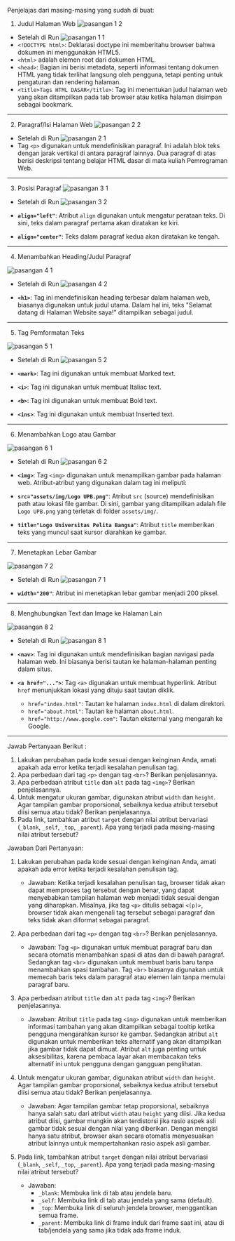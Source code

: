 
Penjelajas dari masing-masing yang sudah di buat:
1. Judul Halaman Web
  ![pasangan 1 2](https://github.com/user-attachments/assets/b4193e2b-782d-4106-aa64-7d2d0221c9e6)

  - Setelah di Run
  ![pasangan 1 1](https://github.com/user-attachments/assets/f71f7f4a-e3a5-4748-a3d3-430ae269b819)
  - `<!DOCTYPE html>`: Deklarasi doctype ini memberitahu browser bahwa dokumen ini menggunakan HTML5.
  - `<html>` adalah elemen root dari dokumen HTML.
  - `<head>`: Bagian ini berisi metadata, seperti informasi tentang dokumen HTML yang tidak terlihat langsung oleh pengguna, tetapi penting untuk pengaturan dan rendering halaman.
  - `<title>Tags HTML DASAR</title>`: Tag ini menentukan judul halaman web yang akan ditampilkan pada tab browser atau ketika halaman disimpan sebagai bookmark.
---
2. Paragraf/Isi Halaman Web
  ![pasangan 2 2](https://github.com/user-attachments/assets/0847f0b5-2b0a-4bd0-a358-47dfe787036f)
  - Setelah di Run
  ![pasangan 2 1](https://github.com/user-attachments/assets/319feb39-1010-455a-892a-6bea55d6d23d)
  - Tag `<p>` digunakan untuk mendefinisikan paragraf. Ini adalah blok teks dengan jarak vertikal di antara paragraf lainnya. Dua paragraf di atas berisi deskripsi tentang belajar HTML dasar di mata kuliah Pemrograman Web.
---
3. Posisi Paragraf
  ![pasangan 3 1](https://github.com/user-attachments/assets/12116e53-c645-4b14-b3cd-2fddbb7809c3)
  - Setelah di Run
  ![pasangan 3 2](https://github.com/user-attachments/assets/82102c64-4904-43ae-8207-29de7d602437)

  - **`align="left"`**: Atribut `align` digunakan untuk mengatur perataan teks. Di sini, teks dalam paragraf pertama akan diratakan ke kiri.
  - **`align="center"`**: Teks dalam paragraf kedua akan diratakan ke tengah.
---
4. Menambahkan Heading/Judul Paragraf

  ![pasangan 4 1](https://github.com/user-attachments/assets/60096a54-e2ff-4d17-bb0d-26bf5dde5190)
  - Setelah di Run
  ![pasangan 4 2](https://github.com/user-attachments/assets/3ac9fca1-4073-48b9-91b8-d99f144e6e4e)

  - **`<h1>`**: Tag ini mendefinisikan heading terbesar dalam halaman web, biasanya digunakan untuk judul utama. Dalam hal ini, teks "Selamat datang di Halaman Website saya!" ditampilkan sebagai judul.
---
5. Tag Pemformatan Teks
   
  ![pasangan 5 1](https://github.com/user-attachments/assets/b5585ce5-b66a-4634-a90c-5e862bda4914)
  - Setelah di Run
  ![pasangan 5 2](https://github.com/user-attachments/assets/7ee1c9d5-0712-4e7d-8ed2-901e5d89a7dc)

  - **`<mark>`**: Tag ini digunakan untuk membuat Marked text.
  - **`<i>`**: Tag ini digunakan untuk membuat Italiac text.
  - **`<b>`**: Tag ini digunakan untuk membuat Bold text.
  - **`<ins>`**: Tag ini digunakan untuk membuat Inserted text.
---
6. Menambahkan Logo atau Gambar

  ![pasangan 6 1](https://github.com/user-attachments/assets/c0f0af2c-c130-4286-b288-ac3099508abb)

  - Setelah di Run
  ![pasangan 6 2](https://github.com/user-attachments/assets/a369c818-ce1a-4298-86e0-b7733268a608)

  - **`<img>`**: Tag `<img>` digunakan untuk menampilkan gambar pada halaman web. Atribut-atribut yang digunakan dalam tag ini meliputi:
  - **`src="assets/img/Logo UPB.png"`**: Atribut `src` (source) mendefinisikan path atau lokasi file gambar. Di sini, gambar yang ditampilkan adalah file `Logo UPB.png` yang terletak di folder `assets/img/`.
  - **`title="Logo Universitas Pelita Bangsa"`**: Atribut `title` memberikan teks yang muncul saat kursor diarahkan ke gambar.
---
7. Menetapkan Lebar Gambar

  ![pasangan 7 2](https://github.com/user-attachments/assets/3fb192fa-0288-43eb-84fc-a97f5d233bde)

  - Setelah di Run
  ![pasangan 7 1](https://github.com/user-attachments/assets/a91b3c69-0de4-4abb-afb1-d38b206bee87)

  - **`width="200"`**: Atribut ini menetapkan lebar gambar menjadi 200 piksel.
---
8. Menghubungkan Text dan Image ke Halaman Lain

  ![pasangan 8 2](https://github.com/user-attachments/assets/8529b7e3-d83d-456a-ae2f-9d602c5450a2)

  - Setelah di Run
 ![pasangan 8 1](https://github.com/user-attachments/assets/ed6ac2f8-e261-44a2-83b3-f1703ef09ca4)

- **`<nav>`**: Tag ini digunakan untuk mendefinisikan bagian navigasi pada halaman web. Ini biasanya berisi tautan ke halaman-halaman penting dalam situs.
- **`<a href="...">`**: Tag `<a>` digunakan untuk membuat hyperlink. Atribut `href` menunjukkan lokasi yang dituju saat tautan diklik.
  - `href="index.html"`: Tautan ke halaman `index.html` di dalam direktori.
  - `href="about.html"`: Tautan ke halaman `about.html`.
  - `href="http://www.google.com"`: Tautan eksternal yang mengarah ke Google.
--- 
Jawab Pertanyaan Berikut :
1. Lakukan perubahan pada kode sesuai dengan keinginan Anda, amati apakah ada error ketika terjadi kesalahan penulisan tag.
2. Apa perbedaan dari tag `<p>` dengan tag `<br>`? Berikan penjelasannya.
3. Apa perbedaan atribut `title` dan `alt` pada tag `<img>`? Berikan penjelasannya.
4. Untuk mengatur ukuran gambar, digunakan atribut `width` dan `height`. Agar tampilan gambar proporsional, sebaiknya kedua atribut tersebut diisi semua atau tidak? Berikan penjelasannya.
5. Pada link, tambahkan atribut `target` dengan nilai atribut bervariasi (`_blank`, `_self`, `_top`, `_parent`). Apa yang terjadi pada masing-masing nilai atribut tersebut?

Jawaban Dari Pertanyaan:
1. Lakukan perubahan pada kode sesuai dengan keinginan Anda, amati apakah ada error ketika terjadi kesalahan penulisan tag.
    - Jawaban: Ketika terjadi kesalahan penulisan tag, browser tidak akan dapat memproses tag tersebut dengan benar, yang dapat menyebabkan tampilan halaman web menjadi tidak sesuai dengan yang diharapkan. Misalnya, jika tag `<p>` ditulis sebagai `<(p)>`, browser tidak akan mengenali tag tersebut sebagai paragraf dan teks tidak akan diformat sebagai paragraf.

2. Apa perbedaan dari tag `<p>` dengan tag `<br>`? Berikan penjelasannya.
    - Jawaban: Tag `<p>` digunakan untuk membuat paragraf baru dan secara otomatis menambahkan spasi di atas dan di bawah paragraf. Sedangkan tag `<br>` digunakan untuk membuat baris baru tanpa menambahkan spasi tambahan. Tag `<br>` biasanya digunakan untuk memecah baris teks dalam paragraf atau elemen lain tanpa memulai paragraf baru.

3. Apa perbedaan atribut `title` dan `alt` pada tag `<img>`? Berikan penjelasannya.
    - Jawaban: Atribut `title` pada tag `<img>` digunakan untuk memberikan informasi tambahan yang akan ditampilkan sebagai tooltip ketika pengguna mengarahkan kursor ke gambar. Sedangkan atribut `alt` digunakan untuk memberikan teks alternatif yang akan ditampilkan jika gambar tidak dapat dimuat. Atribut `alt` juga penting untuk aksesibilitas, karena pembaca layar akan membacakan teks alternatif ini untuk pengguna dengan gangguan penglihatan.

4. Untuk mengatur ukuran gambar, digunakan atribut `width` dan `height`. Agar tampilan gambar proporsional, sebaiknya kedua atribut tersebut diisi semua atau tidak? Berikan penjelasannya.
    - Jawaban: Agar tampilan gambar tetap proporsional, sebaiknya hanya salah satu dari atribut `width` atau `height` yang diisi. Jika kedua atribut diisi, gambar mungkin akan terdistorsi jika rasio aspek asli gambar tidak sesuai dengan nilai yang diberikan. Dengan mengisi hanya satu atribut, browser akan secara otomatis menyesuaikan atribut lainnya untuk mempertahankan rasio aspek asli gambar.

5. Pada link, tambahkan atribut `target` dengan nilai atribut bervariasi (`_blank`, `_self`, `_top`, `_parent`). Apa yang terjadi pada masing-masing nilai atribut tersebut?
    - Jawaban:
      - `_blank`: Membuka link di tab atau jendela baru.
      - `_self`: Membuka link di tab atau jendela yang sama (default).
      - `_top`: Membuka link di seluruh jendela browser, menggantikan semua frame.
      - `_parent`: Membuka link di frame induk dari frame saat ini, atau di tab/jendela yang sama jika tidak ada frame induk.
